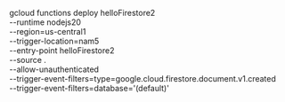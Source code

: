 gcloud functions deploy helloFirestore2 \
    --runtime nodejs20 \
    --region=us-central1 \
    --trigger-location=nam5 \
    --entry-point helloFirestore2 \
    --source . \
    --allow-unauthenticated \
    --trigger-event-filters=type=google.cloud.firestore.document.v1.created \
    --trigger-event-filters=database='(default)'